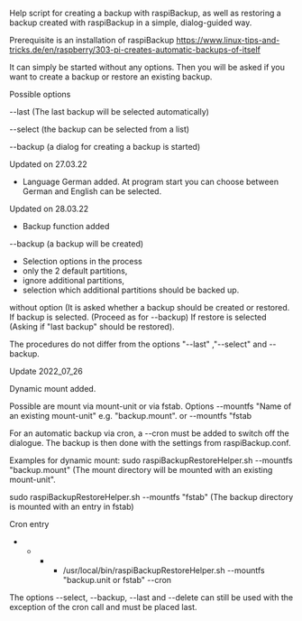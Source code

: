 Help script for creating a backup with raspiBackup, as well as restoring a backup created with raspiBackup in a simple, dialog-guided way.

Prerequisite is an installation of raspiBackup
https://www.linux-tips-and-tricks.de/en/raspberry/303-pi-creates-automatic-backups-of-itself

It can simply be started without any options.
Then you will be asked if you want to create a backup or restore an existing backup. 

Possible options

 --last (The last backup will be selected automatically)
 
 --select (the backup can be selected from a list)
 
--backup (a dialog for creating a backup is started)


Updated on 27.03.22
- Language German added.
  At program start you can choose between 
  German and English can be selected.


Updated on 28.03.22
- Backup function added
  
--backup (a backup will be created)   
 - Selection options in the process 
 - only the 2 default partitions,
 - ignore additional partitions, 
 - selection which additional partitions 
    should be backed up.

without option 
(It is asked whether a backup should be created or restored. 
If backup is selected. (Proceed as for --backup)
If restore is selected (Asking if "last backup" should be restored).

The procedures do not differ from the options "--last" ,"--select" and --backup.


Update 2022_07_26

 Dynamic mount added.

 Possible are mount via mount-unit or via fstab.
 Options
 --mountfs "Name of an existing mount-unit" e.g. "backup.mount".
 or
 --mountfs "fstab

 For an automatic backup via cron, a --cron must be added to switch off the dialogue.
 The backup is then done with the settings from raspiBackup.conf.

 Examples for dynamic mount:
 sudo raspiBackupRestoreHelper.sh --mountfs "backup.mount"
 (The mount directory will be mounted with an existing mount-unit".

 sudo raspiBackupRestoreHelper.sh --mountfs "fstab"
 (The backup directory is mounted with an entry in fstab)

Cron entry
* * * * /usr/local/bin/raspiBackupRestoreHelper.sh --mountfs "backup.unit or fstab" --cron

The options --select, --backup, --last and --delete can still be used with the exception of the cron call and must be placed last.



